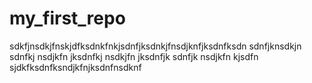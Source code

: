 # my_first_repo

sdkfjnsdkjfnskjdfksdnkfnkjsdnfjksdnkjfnsdjknfjksdnfksdn sdnfjknsdkjn sdnfkj nsdjkfn jksdnfkj nsdkjfn jksdnfjk sdnfjk nsdjkfn kjsdfn 
sjdkfksdnfksndjkfnjksdnfnsdknf
